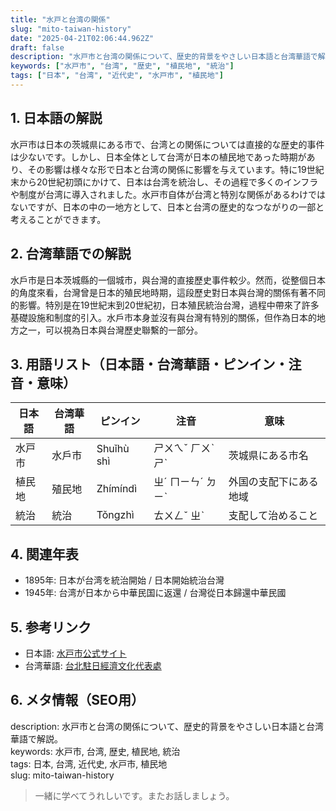 ```yaml
---
title: "水戸と台湾の関係"
slug: "mito-taiwan-history"
date: "2025-04-21T02:06:44.962Z"
draft: false
description: "水戸市と台湾の関係について、歴史的背景をやさしい日本語と台湾華語で解説。"
keywords: ["水戸市", "台湾", "歴史", "植民地", "統治"]
tags: ["日本", "台湾", "近代史", "水戸市", "植民地"]
---
```


## 1. 日本語の解説  
水戸市は日本の茨城県にある市で、台湾との関係については直接的な歴史的事件は少ないです。しかし、日本全体として台湾が日本の植民地であった時期があり、その影響は様々な形で日本と台湾の関係に影響を与えています。特に19世紀末から20世紀初頭にかけて、日本は台湾を統治し、その過程で多くのインフラや制度が台湾に導入されました。水戸市自体が台湾と特別な関係があるわけではないですが、日本の中の一地方として、日本と台湾の歴史的なつながりの一部と考えることができます。

## 2. 台湾華語での解説  
水戶市是日本茨城縣的一個城市，與台灣的直接歷史事件較少。然而，從整個日本的角度來看，台灣曾是日本的殖民地時期，這段歷史對日本與台灣的關係有著不同的影響。特別是在19世紀末到20世紀初，日本殖民統治台灣，過程中帶來了許多基礎設施和制度的引入。水戶市本身並沒有與台灣有特別的關係，但作為日本的地方之一，可以視為日本與台灣歷史聯繫的一部分。

## 3. 用語リスト（日本語・台湾華語・ピンイン・注音・意味）  
| 日本語   | 台湾華語          | ピンイン        | 注音      | 意味                          |
|----------|-----------------|---------------|----------|------------------------------|
| 水戸市   | 水戶市           | Shuǐhù shì     | ㄕㄨㄟˇ ㄏㄨˋ ㄕˋ | 茨城県にある市名                |
| 植民地   | 殖民地           | Zhímíndì       | ㄓˊ ㄇㄧㄣˊ ㄉㄧˋ  | 外国の支配下にある地域            |
| 統治     | 統治             | Tǒngzhì       | ㄊㄨㄥˇ ㄓˋ      | 支配して治めること                |

## 4. 関連年表  
- 1895年: 日本が台湾を統治開始 / 日本開始統治台灣  
- 1945年: 台湾が日本から中華民国に返還 / 台灣從日本歸還中華民國  

## 5. 参考リンク  
- 日本語: [水戸市公式サイト](https://www.city.mito.lg.jp/)
- 台湾華語: [台北駐日經濟文化代表處](https://www.roc-taiwan.org/jp_ja/index.html)

## 6. メタ情報（SEO用）  
description: 水戸市と台湾の関係について、歴史的背景をやさしい日本語と台湾華語で解説。  
keywords: 水戸市, 台湾, 歴史, 植民地, 統治  
tags: 日本, 台湾, 近代史, 水戸市, 植民地  
slug: mito-taiwan-history  

> 一緒に学べてうれしいです。またお話しましょう。